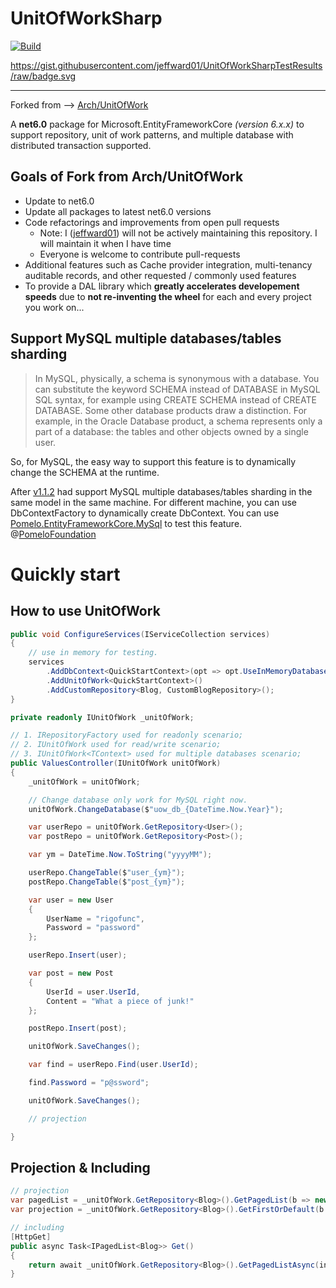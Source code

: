 
# UnitOfWorkSharp


[![Build](https://github.com/jeffward01/UnitOfWorkSharp/actions/workflows/dotnetcore.yml/badge.svg?branch=master)](https://github.com/jeffward01/UnitOfWorkSharp/actions/workflows/dotnetcore.yml)

https://gist.githubusercontent.com/jeffward01/UnitOfWorkSharpTestResults/raw/badge.svg

---

Forked from --> [Arch/UnitOfWork](https://github.com/Arch/UnitOfWork)



A **net6.0** package for Microsoft.EntityFrameworkCore _(version 6.x.x)_ to support repository, unit of work patterns, and multiple database with distributed transaction supported.

## Goals of Fork from Arch/UnitOfWork

* Update to net6.0
* Update all packages to latest net6.0 versions
* Code refactorings and improvements from open pull requests
    * Note: I ([jeffward01](https://github.com/jeffward01)) will not be actively maintaining this repository. I will maintain it when I have time
    * Everyone is welcome to contribute pull-requests
* Additional features such as Cache provider integration, multi-tenancy auditable records, and other requested / commonly used features
* To provide a DAL library which **greatly accelerates developement speeds** due to **not re-inventing the wheel** for each and every project you work on...


## Support MySQL multiple databases/tables sharding

> In MySQL, physically, a schema is synonymous with a database. You can substitute the keyword SCHEMA instead of DATABASE in MySQL SQL syntax, for example using CREATE SCHEMA instead of CREATE DATABASE. Some other database products draw a distinction. For example, in the Oracle Database product, a schema represents only a part of a database: the tables and other objects owned by a single user.

So, for MySQL, the easy way to support this feature is to dynamically change the SCHEMA at the runtime.

After [v1.1.2](https://www.nuget.org/packages/Microsoft.EntityFrameworkCore.UnitOfWork/1.1.2) had support MySQL multiple databases/tables sharding in the same model in the same machine. For different machine, you can use DbContextFactory to dynamically create DbContext. 
You can use [Pomelo.EntityFrameworkCore.MySql](https://www.nuget.org/packages/Pomelo.EntityFrameworkCore.MySql) to test this feature. @[PomeloFoundation](https://github.com/PomeloFoundation)

# Quickly start

## How to use UnitOfWork

```csharp
public void ConfigureServices(IServiceCollection services)
{
    // use in memory for testing.
    services
        .AddDbContext<QuickStartContext>(opt => opt.UseInMemoryDatabase())
        .AddUnitOfWork<QuickStartContext>()
        .AddCustomRepository<Blog, CustomBlogRepository>();
}

private readonly IUnitOfWork _unitOfWork;

// 1. IRepositoryFactory used for readonly scenario;
// 2. IUnitOfWork used for read/write scenario;
// 3. IUnitOfWork<TContext> used for multiple databases scenario;
public ValuesController(IUnitOfWork unitOfWork)
{
    _unitOfWork = unitOfWork;

    // Change database only work for MySQL right now.
    unitOfWork.ChangeDatabase($"uow_db_{DateTime.Now.Year}");

    var userRepo = unitOfWork.GetRepository<User>();
    var postRepo = unitOfWork.GetRepository<Post>();

    var ym = DateTime.Now.ToString("yyyyMM");

    userRepo.ChangeTable($"user_{ym}");
    postRepo.ChangeTable($"post_{ym}");

    var user = new User
    {
        UserName = "rigofunc",
        Password = "password"
    };

    userRepo.Insert(user);

    var post = new Post
    {
        UserId = user.UserId,
        Content = "What a piece of junk!"
    };

    postRepo.Insert(post);

    unitOfWork.SaveChanges();

    var find = userRepo.Find(user.UserId);

    find.Password = "p@ssword";

    unitOfWork.SaveChanges();

    // projection

}
```

## Projection & Including

```csharp
// projection
var pagedList = _unitOfWork.GetRepository<Blog>().GetPagedList(b => new { Name = b.Title, Link = b.Url }, pageIndex: pageIndex, pageSize: pageSize);
var projection = _unitOfWork.GetRepository<Blog>().GetFirstOrDefault(b => new { Name = b.Title, Link = b.Url }, predicate: x => x.Title.Contains(term));

// including
[HttpGet]
public async Task<IPagedList<Blog>> Get()
{
    return await _unitOfWork.GetRepository<Blog>().GetPagedListAsync(include: source => source.Include(blog => blog.Posts).ThenInclude(post => post.Comments));
}
```
